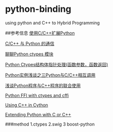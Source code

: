 # python-binding
using python and C++ to Hybrid Programming

##参考信息
[使用C/C++扩展Python](http://gashero.yeax.com/?p=38)

[C/C++ 与 Python 的通信](https://www.zhihu.com/question/23003213)

[聊聊Python ctypes 模块](http://zhuanlan.zhihu.com/python-dev/20152309)

[Python Ctypes结构体指针处理(函数参数，函数返回) ](http://blog.csdn.net/joeblackzqq/article/details/10441017)

[Python实例浅谈之三Python与C/C++相互调用 ](http://blog.csdn.net/taiyang1987912/article/details/44779719)

[浅谈Python程序与C++程序的联合使用](http://www.jb51.net/article/63623.htm)

[Python FFI with ctypes and cffi ](http://eli.thegreenplace.net/2013/03/09/python-ffi-with-ctypes-and-cffi/)

[Using C++ in Cython](http://docs.cython.org/src/userguide/wrapping_CPlusPlus.html)

[Extending Python with C or C++](https://docs.python.org/3/extending/extending.html)


###method
1.ctypes
2.swig
3 boost-python
